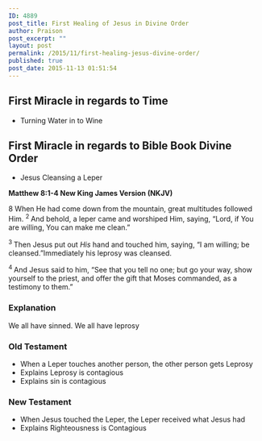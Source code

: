 ```yaml
---
ID: 4889
post_title: First Healing of Jesus in Divine Order
author: Praison
post_excerpt: ""
layout: post
permalink: /2015/11/first-healing-jesus-divine-order/
published: true
post_date: 2015-11-13 01:51:54
---
```

<h2><strong>First Miracle in regards to Time</strong></h2>
<ul>
	<li>Turning Water in to Wine</li>
</ul>
<h2><strong>First Miracle in regards to Bible Book Divine Order</strong></h2>
<ul>
	<li>Jesus Cleansing a Leper</li>
</ul>
<p class="passage-display"><strong><span class="passage-display-bcv">Matthew 8:1-4
</span><span class="passage-display-version">New King James Version (NKJV)</span></strong></p>
<p class="chapter-1"><span class="text Matt-8-1"><span class="chapternum">8 </span>When He had come down from the mountain, great multitudes followed Him. </span><span id="en-NKJV-23348" class="text Matt-8-2"><sup class="versenum">2 </sup>And behold, a leper came and worshiped Him, saying, “Lord, if You are willing, You can make me clean.”</span></p>
<span id="en-NKJV-23349" class="text Matt-8-3"><sup class="versenum">3 </sup>Then Jesus put out <i>His</i> hand and touched him, saying, <span class="woj">“I am willing; be cleansed.”</span>Immediately his leprosy was cleansed.</span>

<span id="en-NKJV-23350" class="text Matt-8-4"><sup class="versenum">4 </sup>And Jesus said to him, <span class="woj">“See that you tell no one; but go your way, show yourself to the priest, and offer the gift that Moses commanded, as a testimony to them.”</span></span>
<h3><strong>Explanation</strong></h3>
We all have sinned. We all have leprosy
<h3><strong>Old Testament</strong></h3>
<ul>
	<li>When a Leper touches another person, the other person gets Leprosy</li>
	<li>Explains Leprosy is contagious</li>
	<li>Explains sin is contagious</li>
</ul>
<h3><strong>New Testament</strong></h3>
<ul>
	<li>When Jesus touched the Leper, the Leper received what Jesus had</li>
	<li>Explains Righteousness is Contagious</li>
</ul>